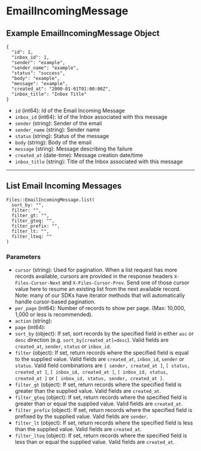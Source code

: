 # EmailIncomingMessage

## Example EmailIncomingMessage Object

```
{
  "id": 1,
  "inbox_id": 1,
  "sender": "example",
  "sender_name": "example",
  "status": "success",
  "body": "example",
  "message": "example",
  "created_at": "2000-01-01T01:00:00Z",
  "inbox_title": "Inbox Title"
}
```

* `id` (int64): Id of the Email Incoming Message
* `inbox_id` (int64): Id of the Inbox associated with this message
* `sender` (string): Sender of the email
* `sender_name` (string): Sender name
* `status` (string): Status of the message
* `body` (string): Body of the email
* `message` (string): Message describing the failure
* `created_at` (date-time): Message creation date/time
* `inbox_title` (string): Title of the Inbox associated with this message


---

## List Email Incoming Messages

```
Files::EmailIncomingMessage.list(
  sort_by: "", 
  filter: "", 
  filter_gt: "", 
  filter_gteq: "", 
  filter_prefix: "", 
  filter_lt: "", 
  filter_lteq: ""
)
```

### Parameters

* `cursor` (string): Used for pagination.  When a list request has more records available, cursors are provided in the response headers `X-Files-Cursor-Next` and `X-Files-Cursor-Prev`.  Send one of those cursor value here to resume an existing list from the next available record.  Note: many of our SDKs have iterator methods that will automatically handle cursor-based pagination.
* `per_page` (int64): Number of records to show per page.  (Max: 10,000, 1,000 or less is recommended).
* `action` (string): 
* `page` (int64): 
* `sort_by` (object): If set, sort records by the specified field in either `asc` or `desc` direction (e.g. `sort_by[created_at]=desc`). Valid fields are `created_at`, `sender`, `status` or `inbox_id`.
* `filter` (object): If set, return records where the specified field is equal to the supplied value. Valid fields are `created_at`, `inbox_id`, `sender` or `status`. Valid field combinations are `[ sender, created_at ]`, `[ status, created_at ]`, `[ inbox_id, created_at ]`, `[ inbox_id, status, created_at ]` or `[ inbox_id, status, sender, created_at ]`.
* `filter_gt` (object): If set, return records where the specified field is greater than the supplied value. Valid fields are `created_at`.
* `filter_gteq` (object): If set, return records where the specified field is greater than or equal the supplied value. Valid fields are `created_at`.
* `filter_prefix` (object): If set, return records where the specified field is prefixed by the supplied value. Valid fields are `sender`.
* `filter_lt` (object): If set, return records where the specified field is less than the supplied value. Valid fields are `created_at`.
* `filter_lteq` (object): If set, return records where the specified field is less than or equal the supplied value. Valid fields are `created_at`.
